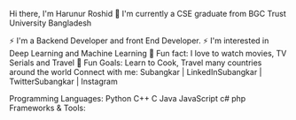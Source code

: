 Hi there, I'm Harunur Roshid 👋
I'm currently a CSE graduate from BGC Trust University Bangladesh

⚡ I'm a Backend Developer and front End Developer.
⚡ I'm interested in Deep Learning and Machine Learning
👯 Fun fact: I love to watch movies, TV Serials and Travel
🥅 Fun Goals: Learn to Cook, Travel many countries around the world
Connect with me:
Subangkar | LinkedInSubangkar | TwitterSubangkar | Instagram


<!---
abdullahaltushar/abdullahaltushar is a ✨ special ✨ repository because its `README.md` (this file) appears on your GitHub profile.
You can click the Preview link to take a look at your changes.
--->

Programming Languages:
Python C++ C Java JavaScript c# php 
Frameworks & Tools:



                    
                        
                    
